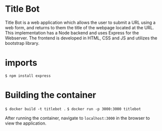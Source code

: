 # Title Bot
Title Bot is a web application which allows the user to submit a URL using a web form, and returns to them the title of the webpage located at the URL. This implementation has a Node backend and uses Express for the Webserver. The frontend is developed in HTML, CSS and JS and utilizes the bootstrap library.

# imports
```$ npm install express```

# Building the container
```$ docker build -t titlebot .```
```$ docker run -p 3000:3000 titlebot```

After running the container, navigate to ```localhost:3000``` in the browser to view the application.
